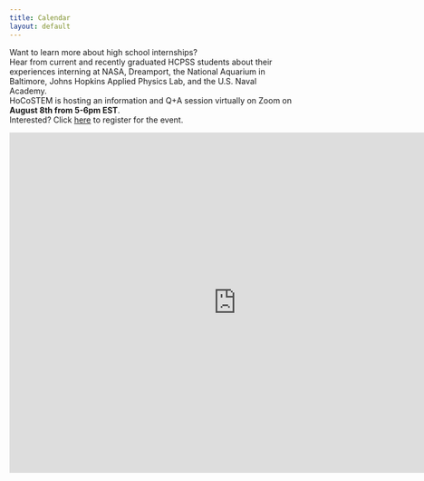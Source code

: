 ```yaml
---
title: Calendar
layout: default
---
```

<p>Want to learn more about high school internships?  
<br>Hear from current and recently graduated HCPSS students about their experiences interning at NASA, Dreamport, the National Aquarium in Baltimore, Johns Hopkins Applied Physics Lab, and the U.S. Naval Academy.  
<br>HoCoSTEM is hosting an information and Q+A session virtually on Zoom on <strong>August 8th from 5-6pm EST</strong>.  
<br>Interested?  Click <a href="https://docs.google.com/forms/d/e/1FAIpQLSdMm_S8eUPmKlzacoIE3J0ojnVKDBCaHR7WttRXB0vO-P7vWA/viewform?usp=sf_link">here</a> to register for the event.</p>
<div class="responsiveCal">
  <iframe src="https://calendar.google.com/calendar/b/2/embed?height=600&amp;wkst=1&amp;bgcolor=%23ffffff&amp;ctz=America%2FNew_York&amp;src=aG9jb3N0ZW1AZ21haWwuY29t&amp;src=bjFzNmRlOGVkaWFjcTgxdGs1Y3JxcWZxbGdAZ3JvdXAuY2FsZW5kYXIuZ29vZ2xlLmNvbQ&amp;src=c3VocjR1ZGNwdTBjMWVtZGpxcWx1YjZkZzhAZ3JvdXAuY2FsZW5kYXIuZ29vZ2xlLmNvbQ&amp;src=bTU1YTI3cXEwMGQ0OGI0Zzk5ZDhyanFqODRAZ3JvdXAuY2FsZW5kYXIuZ29vZ2xlLmNvbQ&amp;src=YnV1bzh2YzAxNmxsNzQzbWw5NmZwaGpvNTRAZ3JvdXAuY2FsZW5kYXIuZ29vZ2xlLmNvbQ&amp;src=NG9mNHYydG9wdnZiMzNsajVpa2Y0b2hnbmNAZ3JvdXAuY2FsZW5kYXIuZ29vZ2xlLmNvbQ&amp;src=Y29xNTZtc2dxbm92Njk2am5yaDJxM244M2dAZ3JvdXAuY2FsZW5kYXIuZ29vZ2xlLmNvbQ&amp;src=YWpkb2Q2czA4NTl0ZzE1aTJvZGg3NWh2dDhAZ3JvdXAuY2FsZW5kYXIuZ29vZ2xlLmNvbQ&amp;color=%23039BE5&amp;color=%230B8043&amp;color=%23E4C441&amp;color=%233F51B5&amp;color=%239E69AF&amp;color=%23F4511E&amp;color=%23D50000&amp;color=%23E67C73&amp;showTabs=1&amp;showCalendars=1&amp;showTz=0" style="border-width:0" width="800" height="600" frameborder="0" scrolling="no"></iframe>

</div>
